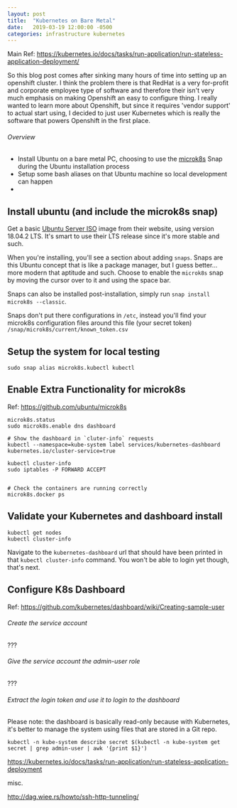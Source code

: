 ```yaml
---
layout: post
title:  "Kubernetes on Bare Metal"
date:   2019-03-19 12:00:00 -0500
categories: infrastructure kubernetes
---
```


Main Ref: https://kubernetes.io/docs/tasks/run-application/run-stateless-application-deployment/

So this blog post comes after sinking many hours of time into setting up an openshift cluster.  I think the problem there is that RedHat is a very for-profit and corporate employee type of software and therefore their isn't very much emphasis on making Openshift an easy to configure thing.  I really wanted to learn more about Openshift, but since it requires 'vendor support' to actual start using, I decided to just user Kubernetes which is really the software that powers Openshift in the first place.  

###### Overview
- Install Ubuntu on a bare metal PC, choosing to use the [microk8s](https://github.com/ubuntu/microk8s) Snap during the Ubuntu installation process
- Setup some bash aliases on that Ubuntu machine so local development can happen
-


## Install ubuntu (and include the microk8s snap)

Get a basic [Ubuntu Server ISO](https://www.ubuntu.com/download/server) image from their website, using version 18.04.2 LTS.  It's smart to use their LTS release since it's more stable and such.

When you're installing, you'll see a section about adding `snaps`.  Snaps are this Ubuntu concept that is like a package manager, but I guess better... more modern that aptitude and such.  Choose to enable the `microk8s` snap by moving the cursor over to it and using the space bar.

Snaps can also be installed post-installation, simply run `snap install microk8s --classic`.

Snaps don't put there configurations in `/etc`, instead you'll find your microk8s configuration files around this file (your secret token) `/snap/microk8s/current/known_token.csv`



## Setup the system for local testing

```
sudo snap alias microk8s.kubectl kubectl
```


## Enable Extra Functionality for microk8s

Ref:  https://github.com/ubuntu/microk8s

```
microk8s.status
sudo microk8s.enable dns dashboard

# Show the dashboard in `cluter-info` requests
kubectl --namespace=kube-system label services/kubernetes-dashboard kubernetes.io/cluster-service=true

kubectl cluster-info
sudo iptables -P FORWARD ACCEPT


# Check the containers are running correctly
microk8s.docker ps
```


## Validate your Kubernetes and dashboard install

```
kubectl get nodes
kubectl cluster-info
```

Navigate to the `kubernetes-dashboard` url that should have been printed in that `kubectl cluster-info` command.  You won't be able to login yet though, that's next.  



## Configure K8s Dashboard

Ref: https://github.com/kubernetes/dashboard/wiki/Creating-sample-user

###### Create the service account

???

###### Give the service account the admin-user role

???

###### Extract the login token and use it to login to the dashboard

Please note: the dashboard is basically read-only because with Kubernetes, it's better to manage the system using files that are stored in a Git repo.  

```
kubectl -n kube-system describe secret $(kubectl -n kube-system get secret | grep admin-user | awk '{print $1}')
```




https://kubernetes.io/docs/tasks/run-application/run-stateless-application-deployment




misc.  

http://dag.wiee.rs/howto/ssh-http-tunneling/
